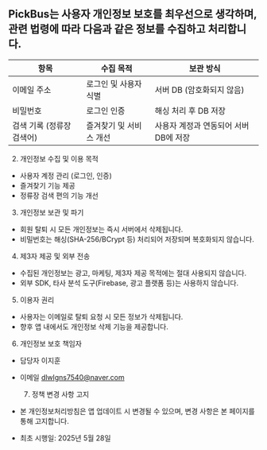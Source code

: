 ## PickBus는 사용자 개인정보 보호를 최우선으로 생각하며, 관련 법령에 따라 다음과 같은 정보를 수집하고 처리합니다.


| 항목              | 수집 목적         | 보관 방식                  |
| --------------- | ------------- | ---------------------- |
| 이메일 주소          | 로그인 및 사용자 식별  | 서버 DB (암호화되지 않음)       |
| 비밀번호            | 로그인 인증        | 해싱 처리 후 DB 저장          |
| 검색 기록 (정류장 검색어) | 즐겨찾기 및 서비스 개선 | 사용자 계정과 연동되어 서버 DB에 저장 |

2. 개인정보 수집 및 이용 목적
- 사용자 계정 관리 (로그인, 인증)
- 즐겨찾기 기능 제공
- 정류장 검색 편의 기능 개선

3. 개인정보 보관 및 파기
- 회원 탈퇴 시 모든 개인정보는 즉시 서버에서 삭제됩니다.
- 비밀번호는 해싱(SHA-256/BCrypt 등) 처리되어 저장되며 복호화되지 않습니다.

4. 제3자 제공 및 외부 전송
- 수집된 개인정보는 광고, 마케팅, 제3자 제공 목적에는 절대 사용되지 않습니다.
- 외부 SDK, 타사 분석 도구(Firebase, 광고 플랫폼 등)는 사용하지 않습니다.

5. 이용자 권리
- 사용자는 이메일로 탈퇴 요청 시 모든 정보가 삭제됩니다.
- 향후 앱 내에서도 개인정보 삭제 기능을 제공합니다.

6. 개인정보 보호 책임자
- 담당자	이지훈
- 이메일	dlwlgns7540@naver.com

  7. 정책 변경 사항 고지
- 본 개인정보처리방침은 앱 업데이트 시 변경될 수 있으며, 변경 사항은 본 페이지를 통해 고지합니다.
- 최초 시행일: 2025년 5월 28일
